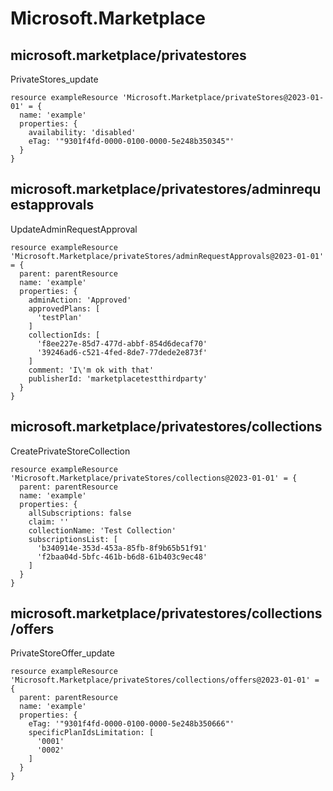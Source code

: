 # Microsoft.Marketplace

## microsoft.marketplace/privatestores

PrivateStores_update
```bicep
resource exampleResource 'Microsoft.Marketplace/privateStores@2023-01-01' = {
  name: 'example'
  properties: {
    availability: 'disabled'
    eTag: '"9301f4fd-0000-0100-0000-5e248b350345"'
  }
}
```

## microsoft.marketplace/privatestores/adminrequestapprovals

UpdateAdminRequestApproval
```bicep
resource exampleResource 'Microsoft.Marketplace/privateStores/adminRequestApprovals@2023-01-01' = {
  parent: parentResource 
  name: 'example'
  properties: {
    adminAction: 'Approved'
    approvedPlans: [
      'testPlan'
    ]
    collectionIds: [
      'f8ee227e-85d7-477d-abbf-854d6decaf70'
      '39246ad6-c521-4fed-8de7-77dede2e873f'
    ]
    comment: 'I\'m ok with that'
    publisherId: 'marketplacetestthirdparty'
  }
}
```

## microsoft.marketplace/privatestores/collections

CreatePrivateStoreCollection
```bicep
resource exampleResource 'Microsoft.Marketplace/privateStores/collections@2023-01-01' = {
  parent: parentResource 
  name: 'example'
  properties: {
    allSubscriptions: false
    claim: ''
    collectionName: 'Test Collection'
    subscriptionsList: [
      'b340914e-353d-453a-85fb-8f9b65b51f91'
      'f2baa04d-5bfc-461b-b6d8-61b403c9ec48'
    ]
  }
}
```

## microsoft.marketplace/privatestores/collections/offers

PrivateStoreOffer_update
```bicep
resource exampleResource 'Microsoft.Marketplace/privateStores/collections/offers@2023-01-01' = {
  parent: parentResource 
  name: 'example'
  properties: {
    eTag: '"9301f4fd-0000-0100-0000-5e248b350666"'
    specificPlanIdsLimitation: [
      '0001'
      '0002'
    ]
  }
}
```
